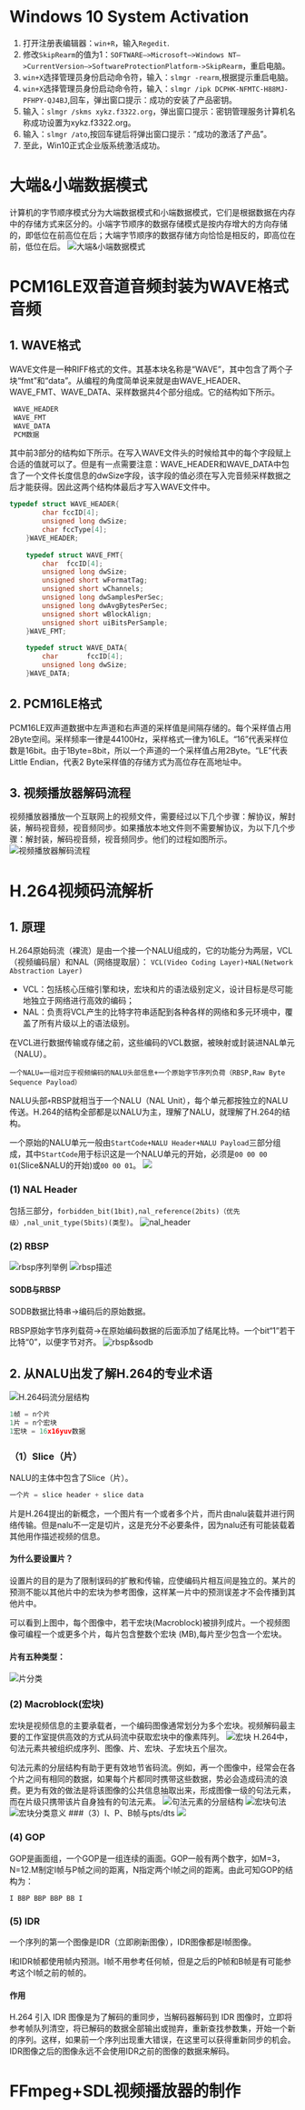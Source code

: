 # Windows 10 System Activation
1. 打开注册表编辑器：`win+R`，输入`Regedit`.
2. 修改`SkipRearm`的值为1：`SOFTWARE–>Microsoft–>Windows NT–>CurrentVersion–>SoftwareProtectionPlatform->SkipRearm`，重启电脑。
3. `win+X`选择管理员身份启动命令符，输入：`slmgr -rearm`,根据提示重启电脑。
4. `win+X`选择管理员身份启动命令符，输入：`slmgr /ipk DCPHK-NFMTC-H88MJ-PFHPY-QJ4BJ`,回车，弹出窗口提示：成功的安装了产品密钥。
5. 输入：`slmgr /skms xykz.f3322.org`，弹出窗口提示：密钥管理服务计算机名称成功设置为xykz.f3322.org。
6. 输入：`slmgr /ato`,按回车键后将弹出窗口提示：“成功的激活了产品”。
7. 至此，Win10正式企业版系统激活成功。
# 大端&小端数据模式
计算机的字节顺序模式分为大端数据模式和小端数据模式，它们是根据数据在内存中的存储方式来区分的。小端字节顺序的数据存储模式是按内存增大的方向存储的，即低位在前高位在后；大端字节顺序的数据存储方向恰恰是相反的，即高位在前，低位在后。
![大端&小端数据模式](.\image\20190817222404.png)
# PCM16LE双音道音频封装为WAVE格式音频
## 1. WAVE格式
WAVE文件是一种RIFF格式的文件。其基本块名称是“WAVE”，其中包含了两个子块“fmt”和“data”。从编程的角度简单说来就是由WAVE_HEADER、WAVE_FMT、WAVE_DATA、采样数据共4个部分组成。它的结构如下所示。
```c
 WAVE_HEADER
 WAVE_FMT
 WAVE_DATA
 PCM数据
```
其中前3部分的结构如下所示。在写入WAVE文件头的时候给其中的每个字段赋上合适的值就可以了。但是有一点需要注意：WAVE_HEADER和WAVE_DATA中包含了一个文件长度信息的dwSize字段，该字段的值必须在写入完音频采样数据之后才能获得。因此这两个结构体最后才写入WAVE文件中。
```c
typedef struct WAVE_HEADER{
		char fccID[4];
		unsigned long dwSize;
		char fccType[4];
	}WAVE_HEADER;
 
	typedef struct WAVE_FMT{
		char  fccID[4];
		unsigned long dwSize;
		unsigned short wFormatTag;
		unsigned short wChannels;
		unsigned long dwSamplesPerSec;
		unsigned long dwAvgBytesPerSec;
		unsigned short wBlockAlign;
		unsigned short uiBitsPerSample;
	}WAVE_FMT;
 
	typedef struct WAVE_DATA{
		char       fccID[4];
		unsigned long dwSize;
	}WAVE_DATA;
```
## 2. PCM16LE格式
PCM16LE双声道数据中左声道和右声道的采样值是间隔存储的。每个采样值占用2Byte空间。采样频率一律是44100Hz，采样格式一律为16LE。“16”代表采样位数是16bit。由于1Byte=8bit，所以一个声道的一个采样值占用2Byte。“LE”代表Little Endian，代表2 Byte采样值的存储方式为高位存在高地址中。
## 3. 视频播放器解码流程
视频播放器播放一个互联网上的视频文件，需要经过以下几个步骤：解协议，解封装，解码视音频，视音频同步。如果播放本地文件则不需要解协议，为以下几个步骤：解封装，解码视音频，视音频同步。他们的过程如图所示。
![视频播放器解码流程](.\image\20190818021421_1.png)
# H.264视频码流解析
## 1. 原理
H.264原始码流（裸流）是由一个接一个NALU组成的，它的功能分为两层，VCL（视频编码层）和NAL（网络提取层）：
`VCL(Video Coding Layer)+NAL(Network Abstraction Layer)`

- VCL：包括核心压缩引擎和块，宏块和片的语法级别定义，设计目标是尽可能地独立于网络进行高效的编码；
- NAL：负责将VCL产生的比特字符串适配到各种各样的网络和多元环境中，覆盖了所有片级以上的语法级别。

在VCL进行数据传输或存储之前，这些编码的VCL数据，被映射或封装进NAL单元（NALU）。

```一个NALU=一组对应于视频编码的NALU头部信息+一个原始字节序列负荷（RBSP,Raw Byte Sequence Payload）```

NALU头部`+`RBSP就相当于一个NALU（NAL Unit），每个单元都按独立的NALU传送。H.264的结构全部都是以NALU为主，理解了NALU，就理解了H.264的结构。

一个原始的NALU单元一般由`StartCode+NALU Header+NALU Payload`三部分组成，其中`StartCode`用于标识这是一个NALU单元的开始，必须是`00 00 00 01`(Slice&NALU的开始)或`00 00 01`。
![](.\image\20190818214218.png)
### (1) NAL Header
包括三部分，`forbidden_bit(1bit),nal_reference(2bits)（优先级）,nal_unit_type(5bits)(类型)`。
![nal_header](.\image\08.png)
### (2) RBSP
![rbsp序列举例](.\image\09.png)
![rbsp描述](.\image\10.png)
#### SODB与RBSP
SODB数据比特串->编码后的原始数据。

RBSP原始字节序列载荷->在原始编码数据的后面添加了结尾比特。一个bit“1”若干比特“0”，以便字节对齐。
![rbsp&sodb](.\image\12.png)
## 2. 从NALU出发了解H.264的专业术语
![H.264码流分层结构](.\image\06.png)
```c
1帧 = n个片
1片 = n个宏块
1宏块 = 16x16yuv数据
```
### （1）Slice（片）
NALU的主体中包含了Slice（片）。
```c
一个片 = slice header + slice data
```
片是H.264提出的新概念，一个图片有一个或者多个片，而片由nalu装载并进行网络传输。但是nalu不一定是切片，这是充分不必要条件，因为nalu还有可能装载着其他用作描述视频的信息。
#### 为什么要设置片？
设置片的目的是为了限制误码的扩散和传输，应使编码片相互间是独立的。某片的预测不能以其他片中的宏块为参考图像，这样某一片中的预测误差才不会传播到其他片中。

可以看到上图中，每个图像中，若干宏块(Macroblock)被排列成片。一个视频图像可编程一个或更多个片，每片包含整数个宏块 (MB),每片至少包含一个宏块。

#### 片有五种类型：
![片分类](.\image\20190818221012.png)
### (2) Macroblock(宏块)
宏块是视频信息的主要承载者，一个编码图像通常划分为多个宏块。视频解码最主要的工作室提供高效的方式从码流中获取宏块中的像素阵列。
![宏块](.\image\20190818221534.png)
H.264中，句法元素共被组织成序列、图像、片、宏块、子宏块五个层次。

句法元素的分层结构有助于更有效地节省码流。例如，再一个图像中，经常会在各个片之间有相同的数据，如果每个片都同时携带这些数据，势必会造成码流的浪费。更为有效的做法是将该图像的公共信息抽取出来，形成图像一级的句法元素，而在片级只携带该片自身独有的句法元素。
![句法元素的分层结构](.\image\20190818221921.png)
![宏块句法](.\image\11.png)
![宏块分类意义](.\image\20190818222215.png)
###（3）I、P、B帧与pts/dts
![](.\image\20190818222449.png)
### (4) GOP
GOP是画面组，一个GOP是一组连续的画面。GOP一般有两个数字，如M=3，N=12.M制定I帧与P帧之间的距离，N指定两个I帧之间的距离。由此可知GOP的结构为：
```
I BBP BBP BBP BB I
```
### (5) IDR
一个序列的第一个图像是IDR（立即刷新图像），IDR图像都是I帧图像。

I和IDR帧都使用帧内预测。I帧不用参考任何帧，但是之后的P帧和B帧是有可能参考这个I帧之前的帧的。
#### 作用
H.264 引入 IDR 图像是为了解码的重同步，当解码器解码到 IDR 图像时，立即将参考帧队列清空，将已解码的数据全部输出或抛弃，重新查找参数集，开始一个新的序列。这样，如果前一个序列出现重大错误，在这里可以获得重新同步的机会。IDR图像之后的图像永远不会使用IDR之前的图像的数据来解码。
# FFmpeg+SDL视频播放器的制作
